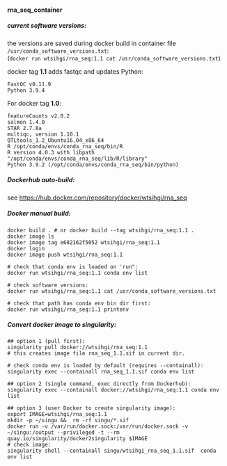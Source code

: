 #### rna_seq_container

##### current software versions:  
the versions are saved during docker build in container file `/usr/conda_software_versions.txt`:  
(`docker run wtsihgi/rna_seq:1.1 cat /usr/conda_software_versions.txt`)

docker tag **1.1** adds fastqc and updates Python:
```
FastQC v0.11.9
Python 3.9.4
```

For docker tag **1.0**:
```
featureCounts v2.0.2
salmon 1.4.0
STAR 2.7.8a
multiqc, version 1.10.1
QTLtools_1.2_Ubuntu16.04_x86_64
R /opt/conda/envs/conda_rna_seq/bin/R
R version 4.0.3 with libpath "/opt/conda/envs/conda_rna_seq/lib/R/library"
Python 3.9.2 (/opt/conda/envs/conda_rna_seq/bin/python)
```

##### Dockerhub auto-build:  
see https://hub.docker.com/repository/docker/wtsihgi/rna_seq

##### Docker manual build:

```
docker build . # or docker build --tag wtsihgi/rna_seq:1.1 .
docker image ls
docker image tag e682162f5052 wtsihgi/rna_seq:1.1
docker login
docker image push wtsihgi/rna_seq:1.1

# check that conda env is loaded on 'run":
docker run wtsihgi/rna_seq:1.1 conda env list

# check software versions:
docker run wtsihgi/rna_seq:1.1 cat /usr/conda_software_versions.txt

# check that path has conda env bin dir first:
docker run wtsihgi/rna_seq:1.1 printenv
```

##### Convert docker image to singularity:

```
## option 1 (pull first):
singularity pull docker://wtsihgi/rna_seq:1.1
# this creates image file rna_seq_1.1.sif in current dir.

# check conda env is loaded by default (requires --containall):
singularity exec --containall rna_seq_1.1.sif conda env list

## option 2 (single command, exec directly from Dockerhub):
singularity exec --containall docker://wtsihgi/rna_seq:1.1 conda env list

## option 3 (user Docker to create singularity image):
export IMAGE=wtsihgi/rna_seq:1.1
mkdir -p ~/singu &&  rm -rf singu/*.sif
docker run -v /var/run/docker.sock:/var/run/docker.sock -v ~/singu:/output --privileged -t --rm quay.io/singularity/docker2singularity $IMAGE
# check image:
singularity shell --containall singu/wtsihgi_rna_seq_1.1.sif  conda env list
```

